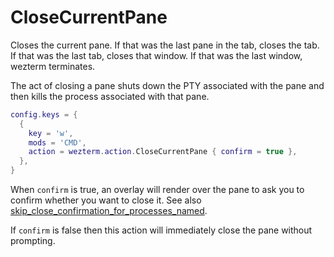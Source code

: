 # CloseCurrentPane

Closes the current pane.  If that was the last pane in the tab, closes the tab.
If that was the last tab, closes that window.  If that was the last window,
wezterm terminates.

The act of closing a pane shuts down the PTY associated with the pane and
then kills the process associated with that pane.

```lua
config.keys = {
  {
    key = 'w',
    mods = 'CMD',
    action = wezterm.action.CloseCurrentPane { confirm = true },
  },
}
```

When `confirm` is true, an overlay will render over the pane to ask you to
confirm whether you want to close it.  See also
[skip_close_confirmation_for_processes_named](../config/skip_close_confirmation_for_processes_named.md).

If `confirm` is false then this action will immediately close
the pane without prompting.


